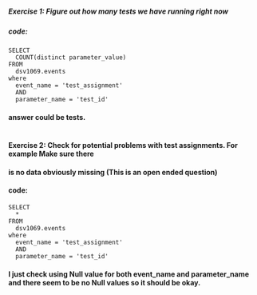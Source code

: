 ##### Exercise 1: Figure out how many tests we have running right now
##### code:
    SELECT 
      COUNT(distinct parameter_value)
    FROM 
      dsv1069.events 
    where 
      event_name = 'test_assignment'
      AND
      parameter_name = 'test_id'
#### answer could be tests.
#
#### Exercise 2: Check for potential problems with test assignments. For example Make sure there
#### is no data obviously missing (This is an open ended question)
#### code:

    SELECT 
      *
    FROM 
      dsv1069.events 
    where 
      event_name = 'test_assignment'
      AND
      parameter_name = 'test_id'
 
#### I just check using Null value for both event_name and parameter_name and there seem to be no Null values so it should be okay.      
#

